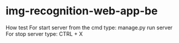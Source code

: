 # img-recognition-web-app-be

How test
For start server from the cmd type: manage.py run server  
For stop server type: CTRL + X
